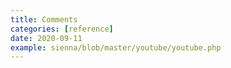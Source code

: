 ```yaml
---
title: Comments
categories: [reference]
date: 2020-09-11
example: sienna/blob/master/youtube/youtube.php
---
```

